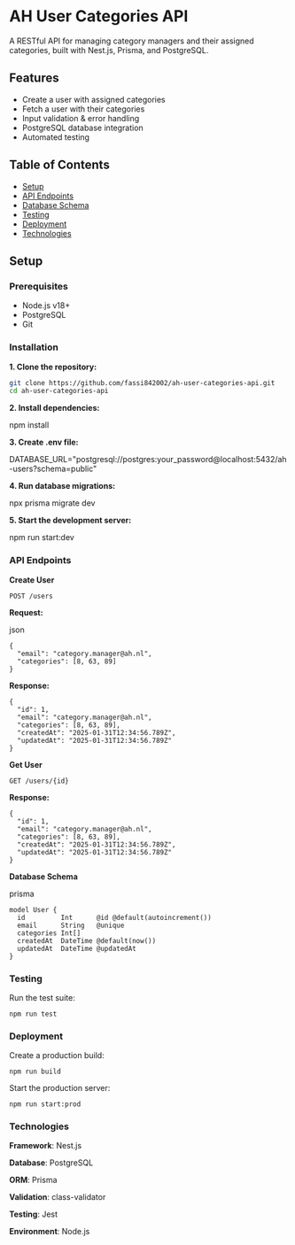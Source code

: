 # AH User Categories API

A RESTful API for managing category managers and their assigned categories, built with Nest.js, Prisma, and PostgreSQL.

## Features

- Create a user with assigned categories
- Fetch a user with their categories
- Input validation & error handling
- PostgreSQL database integration
- Automated testing

## Table of Contents
- [Setup](#setup)
- [API Endpoints](#api-endpoints)
- [Database Schema](#database-schema)
- [Testing](#testing)
- [Deployment](#deployment)
- [Technologies](#technologies)

## Setup

### Prerequisites
- Node.js v18+
- PostgreSQL
- Git

### Installation

**1. Clone the repository:**
   ```bash
   git clone https://github.com/fassi842002/ah-user-categories-api.git
   cd ah-user-categories-api
  ```
**2. Install dependencies:**

npm install

**3. Create .env file:**

DATABASE_URL="postgresql://postgres:your_password@localhost:5432/ah-users?schema=public"

**4. Run database migrations:**

npx prisma migrate dev

**5. Start the development server:**

npm run start:dev

### API Endpoints
**Create User**
```
POST /users
```

**Request:**

json
```
{
  "email": "category.manager@ah.nl",
  "categories": [8, 63, 89]
}
```
**Response:**
```
{
  "id": 1,
  "email": "category.manager@ah.nl",
  "categories": [8, 63, 89],
  "createdAt": "2025-01-31T12:34:56.789Z",
  "updatedAt": "2025-01-31T12:34:56.789Z"
}
```
**Get User**
```
GET /users/{id}
```

**Response:**
```
{
  "id": 1,
  "email": "category.manager@ah.nl",
  "categories": [8, 63, 89],
  "createdAt": "2025-01-31T12:34:56.789Z",
  "updatedAt": "2025-01-31T12:34:56.789Z"
}
```
**Database Schema**

prisma

```
model User {
  id         Int      @id @default(autoincrement())
  email      String   @unique
  categories Int[]
  createdAt  DateTime @default(now())
  updatedAt  DateTime @updatedAt
}
```
### Testing

Run the test suite:
```
npm run test
```
### Deployment
Create a production build:
```
npm run build
```
Start the production server:
```
npm run start:prod
```
### Technologies
**Framework**: Nest.js

**Database**: PostgreSQL

**ORM**: Prisma

**Validation**: class-validator

**Testing**: Jest

**Environment**: Node.js
